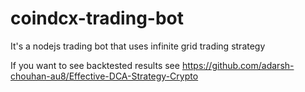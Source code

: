 # coindcx-trading-bot
It's a nodejs trading bot that uses infinite grid trading strategy 

If you want to see backtested results see 
https://github.com/adarsh-chouhan-au8/Effective-DCA-Strategy-Crypto
